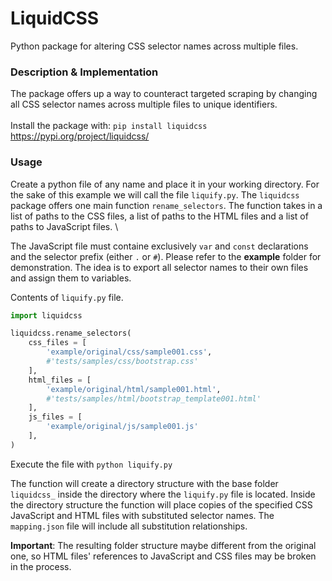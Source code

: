 # LiquidCSS
Python package for altering CSS selector names across multiple files.
### Description & Implementation
The package offers up a way to counteract targeted scraping by changing all CSS selector names across multiple files to unique identifiers. \
\
Install the package with: ```pip install liquidcss``` \
https://pypi.org/project/liquidcss/
### Usage
Create a python file of any name and place it in your working directory. For the sake of this example we will call the file ```liquify.py```. The ```liquidcss``` package offers one main function ```rename_selectors```. The function takes in a list of paths to the CSS files, a list of paths to the HTML files and a list of paths to JavaScript files. \

The JavaScript file must containe exclusively ```var``` and ```const``` declarations and the selector prefix (either ```.``` or ```#```). Please refer to the **example** folder for demonstration. The idea is to export all selector names to their own files and assign them to variables.
 
Contents of ```liquify.py``` file.
``` python
import liquidcss

liquidcss.rename_selectors(
    css_files = [
        'example/original/css/sample001.css',
        #'tests/samples/css/bootstrap.css'
    ],
    html_files = [
        'example/original/html/sample001.html',
        #'tests/samples/html/bootstrap_template001.html'
    ],
    js_files = [
        'example/original/js/sample001.js'
    ],
)
```
 
Execute the file with ```python liquify.py```
 
The function will create a directory structure with the base folder ```liquidcss_``` inside the directory where the ```liquify.py``` file is located. Inside the directory structure the function will place copies of the specified CSS JavaScript and HTML files with substituted selector names. The ```mapping.json``` file will include all substitution relationships.

**Important**: The resulting folder structure maybe different from the original one, so HTML files' references to JavaScript and CSS files may be broken in the process.
